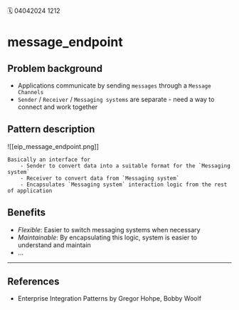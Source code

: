 🗓️ 04042024 1212

# message_endpoint

## Problem background

- Applications communicate by sending `messages` through a `Message Channels`
- `Sender` / `Receiver` / `Messaging systems` are separate - need a way to connect and work together

## Pattern description

![[eip_message_endpoint.png]]

```ad-tldr
Basically an interface for
	- Sender to convert data into a suitable format for the `Messaging system`
	- Receiver to convert data from `Messaging system`
	- Encapsulates `Messaging system` interaction logic from the rest of application
```

## Benefits

- _Flexible_: Easier to switch messaging systems when necessary
- _Maintainable_: By encapsulating this logic, system is easier to understand and maintain
- ...

---

## References

- Enterprise Integration Patterns by Gregor Hohpe, Bobby Woolf
